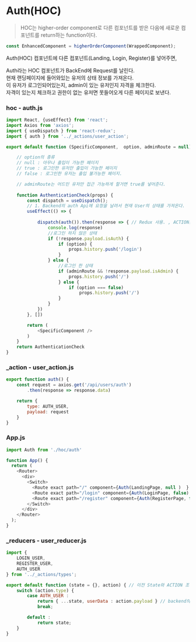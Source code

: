 # Auth(HOC)
>HOC는 higher-order component로 다른 컴포넌트를 받은 다음에 새로운 컴포넌트를 return하는 function이다. <br>

```js
const EnhancedComponent = higherOrderComponent(WrappedComponent);
```

Auth(HOC) 컴포넌트에 다른 컴포넌트(Landing, Login, Register)를 넣어주면,<br>

Auth라는 HOC 컴포넌트가 BackEnd에 Request를 날린다.<br>
현재 랜딩페이지에 들어와있는 유저의 상태 정보를 가져온다.<br>
이 유저가 로그인되어있는지, admin이 있는 유저인지 자격을 체크한다.<br>
자격이 있는지 체크하고 권한이 없는 유저면 못들어오게 다른 페이지로 보낸다.


### hoc - auth.js
```js
import React, {useEffect} from 'react';
import Axios from 'axios';
import { useDispatch } from 'react-redux';
import { auth } from '../_actions/user_action';

export default function (SpecificComponent,  option, adminRoute = null) { 

    // option의 종류
    // null : 아무나 출입이 가능한 페이지
    // true : 로그인한 유저만 출입이 가능한 페이지
    // false : 로그인한 유저는 출입 불가능한 페이지.

    // adminRoute는 어드민 유저만 접근 가능하게 할거면 true를 넣어준다.
    
    function AuthenticationCheck(props) {
        const dispatch = useDispatch();
        // 1. Backend의 auth Api에 요청을 날려서 현재 User의 상태를 가져온다.
        useEffect(() => {
                
            dispatch(auth()).then(response => { // Redux 사용. , ACTION은 auth()
                console.log(response)
                //로그인 하지 않은 상태 
                if (!response.payload.isAuth) {
                    if (option) {
                        props.history.push('/login')
                    }
                } else {
                    //로그인 한 상태 
                    if (adminRoute && !response.payload.isAdmin) {
                        props.history.push('/')
                    } else {
                        if (option === false)
                            props.history.push('/')
                    }
                }
            })
        }, [])

        return (
            <SpecificComponent />
        ) 
    }
    return AuthenticationCheck
}


```
### _action - user_action.js
```js
export function auth() {
    const request = axios.get('/api/users/auth')
        .then(response => response.data)

    return {
        type: AUTH_USER,
        payload: request
    }    
}
```


### App.js
```js
import Auth from './hoc/auth'

function App() {
  return (
    <Router>
      <div>
        <Switch>
          <Route exact path="/" component={Auth(LandingPage, null )  } /> // hoc로 감싸주기.
          <Route exact path="/login" component={Auth(LoginPage, false) } />
          <Route exact path="/register" component={Auth(RegisterPage, false)} />
        </Switch>
      </div>
    </Router>
  );
}
```

### _reducers - user_reducer.js
```js
import {
    LOGIN_USER,
    REGISTER_USER,
    AUTH_USER
} from '../_actions/types';

export default function (state = {}, action) { // 이전 State와 ACTION 조합하기.
    switch (action.type) {  
        case AUTH_USER :
            return { ...state, userData : action.payload } // backend의 auth api에서 유저의 모든 정보를 보내준다.
            break;    

        default :
            return state;
    }
}
```
